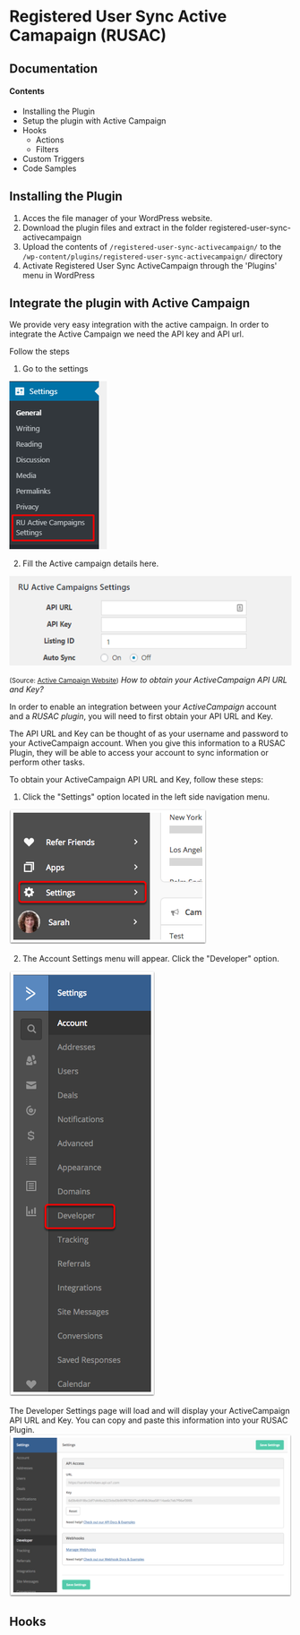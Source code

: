 # Registered User Sync Active Camapaign (RUSAC)

## Documentation
#### Contents
* Installing the Plugin
* Setup the plugin with Active Campaign
* Hooks
  * Actions
  * Filters
* Custom Triggers
* Code Samples


## Installing the Plugin
1. Acces the file manager of your WordPress website. 
2. Download the plugin files and extract in the folder registered-user-sync-activecampaign
3. Upload the contents of `/registered-user-sync-activecampaign/` to the `/wp-content/plugins/registered-user-sync-activecampaign/` directory
4. Activate Registered User Sync ActiveCampaign through the 'Plugins' menu in WordPress


## Integrate the plugin with Active Campaign

We provide very easy integration with the active campaign. In order to integrate the Active Campaign we need the API key and API url.

Follow the steps
1. Go to the settings
<img src="imgs/plugin-settings.png" />

2. Fill the Active campaign details here.
<img src="imgs/Api-settings.png" />

<small>(Source: <a href="https://help.activecampaign.com/hc/en-us/articles/207317590-Getting-started-with-the-API#how-to-obtain-your-activecampaign-api-url-and-key">Active Campaign Website</a>)</small>
*How to obtain your ActiveCampaign API URL and Key?*

In order to enable an integration between your *ActiveCampaign* account and a *RUSAC plugin*, you will need to first obtain your API URL and Key.

The API URL and Key can be thought of as your username and password to your ActiveCampaign account. When you give this information to a RUSAC Plugin, they will be able to access your account to sync information or perform other tasks.

To obtain your ActiveCampaign API URL and Key, follow these steps:

1. Click the "Settings" option located in the left side navigation menu.
<img src="imgs/active-campaign-settings.png" />

2. The Account Settings menu will appear. Click the "Developer" option.
<img src="imgs/active-campaign-settings-developer.png" />

The Developer Settings page will load and will display your ActiveCampaign API URL and Key. You can copy and paste this information into your RUSAC Plugin.
<img src="imgs/api-details-active-campaign.png" />


## Hooks
